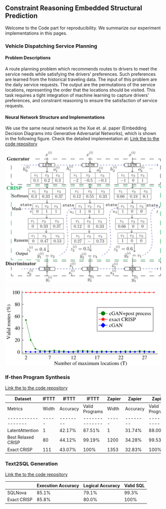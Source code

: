 ## Constraint Reasoning Embedded Structural Prediction
Welcome to the Code part for reproducibility. We summarize our experiment implementations in this pages.

### Vehicle Dispatching Service Planning

#### Problem Descriptions

A route planning problem which recommends routes to drivers to meet the service needs while satisfying the drivers' preferences. Such preferences are learned from the historical traveling data. The input of this problem are the daily service requests. The output are the permutations of the service locations, representing the order that the locations should be visited. This task requires a tight integration of machine learning to capture drivers' preferences, and constraint reasoning to ensure the satisfaction of service requests. 

#### Neural Network Structure and Implementations

We use the same neural network as the Xue et. al. paper (Embedding Decision Diagrams into Generative Adversarial Networks), which is shown in the following figure. Check the detailed implementation at: [Link the to the code repository](https://github.com/jiangnanhugo/route-planning)

![routing-exp](./figures/routing-neural-network.png)



![routing-exp](./figures/routing-valid-routes.png)


### If-then Program Synthesis
[Link the to the code repository](https://github.com/jiangnanhugo/if-then-program-synthesis)







| Dataset |IFTTT|IFTTT|IFTTT|Zapier|Zapier|Zapier|
| ------------------ | ----- | -------- | -------------- | ----- | -------- | -------------- |
| Metrics | Width | Accuracy | Valid Programs | Width | Accuracy | Valid Programs |
| ------------------ | ----- | -------- | -------------- | ----- | -------- | -------------- |
| LatentAttention    | 1     | 42.17%   | 87.51%         | 1     | 31.74%   | 88.00%         |
| Best Relaxed CRISP | 80    | 44.12%   | 99.19%         | 1200  | 34.28%   | 99.53%         |
| Exact CRISP        | 111   | 43.07%   | 100%           | 1353  | 32.83%   | 100%           |





### Text2SQL Generation

[Link the to the code repository](https://github.com/jiangnanhugo/sqlova-with-dataype-constraint)

|             | Execution Accuracy | Logical Accuracy | Valid SQL |
| ----------- | ------------------ | ---------------- | --------- |
| SQLNova     | 85.1%              | 79.1%            | 99.3%     |
| Exact CRISP | 85.8%              | 80.0%            | 100%      |

